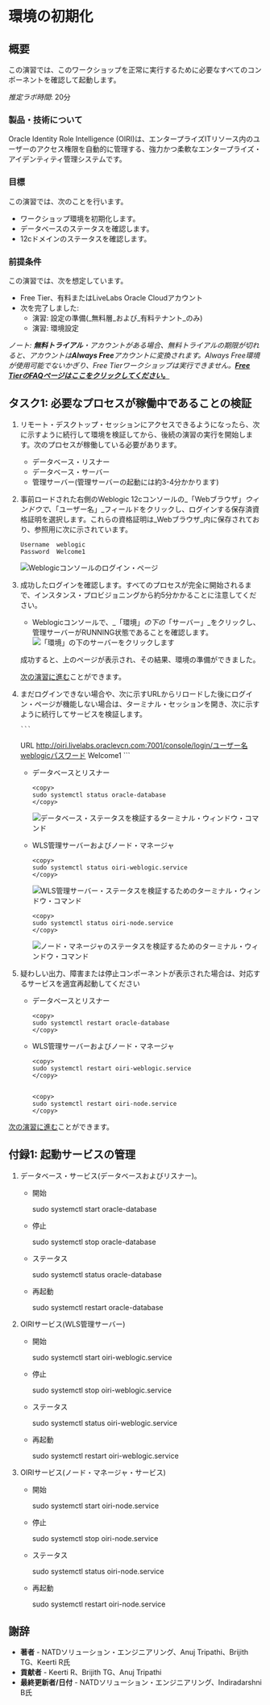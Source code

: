 # 環境の初期化

## 概要

この演習では、このワークショップを正常に実行するために必要なすべてのコンポーネントを確認して起動します。

_推定ラボ時間_: 20分

### 製品・技術について

Oracle Identity Role Intelligence (OIRI)は、エンタープライズITリソース内のユーザーのアクセス権限を自動的に管理する、強力かつ柔軟なエンタープライズ・アイデンティティ管理システムです。

### 目標

この演習では、次のことを行います。

*   ワークショップ環境を初期化します。
*   データベースのステータスを確認します。
*   12cドメインのステータスを確認します。

### 前提条件

この演習では、次を想定しています。

*   Free Tier、有料またはLiveLabs Oracle Cloudアカウント
*   次を完了しました:
    *   演習: 設定の準備(_無料層_および_有料テナント_のみ)
    *   演習: 環境設定

_ノート: **無料トライアル**・アカウントがある場合、無料トライアルの期限が切れると、アカウントは**Always Free**アカウントに変換されます。Always Free環境が使用可能でないかぎり、Free Tierワークショップは実行できません。**[Free TierのFAQページはここをクリックしてください。](https://www.oracle.com/cloud/free/faq.html)**_

## タスク1: 必要なプロセスが稼働中であることの検証

1.  リモート・デスクトップ・セッションにアクセスできるようになったら、次に示すように続行して環境を検証してから、後続の演習の実行を開始します。次のプロセスが稼働している必要があります。
    
    *   データベース・リスナー
    *   データベース・サーバー
    *   管理サーバー(管理サーバーの起動には約3-4分かかります)
2.  事前ロードされた右側のWeblogic 12cコンソールの_「Webブラウザ」_ウィンドウで、_「ユーザー名」_フィールドをクリックし、ログインする保存済資格証明を選択します。これらの資格証明は_Webブラウザ_内に保存されており、参照用に次に示されています。
    
        Username  weblogic
        Password  Welcome1
        
    
    ![Weblogicコンソールのログイン・ページ](images/oiri-vnc.png " ")
    
3.  成功したログインを確認します。すべてのプロセスが完全に開始されるまで、インスタンス・プロビジョニングから約5分かかることに注意してください。
    
    *   Weblogicコンソールで、_「環境」_の下の_「サーバー」_をクリックし、管理サーバーがRUNNING状態であることを確認します。 ![「環境」の下のサーバーをクリックします](images/oiri-landing.png " ")
    
    成功すると、上のページが表示され、その結果、環境の準備ができました。
    
    [次の演習に進む](#next)ことができます。
    
4.  まだログインできない場合や、次に示すURLからリロードした後にログイン・ページが機能しない場合は、ターミナル・セッションを開き、次に示すように続行してサービスを検証します。
    
        ```
        
    
    URL http://oiri.livelabs.oraclevcn.com:7001/console/login/ユーザー名weblogicパスワード Welcome1 \`\`\`
    
    *   データベースとリスナー
        
            <copy>
            sudo systemctl status oracle-database
            </copy>
            
        
        ![データベース・ステータスを検証するターミナル・ウィンドウ・コマンド](images/db.png " ")
        
    *   WLS管理サーバーおよびノード・マネージャ
        
            <copy>
            sudo systemctl status oiri-weblogic.service
            </copy>
            
        
        ![WLS管理サーバー・ステータスを検証するためのターミナル・ウィンドウ・コマンド](images/oiri-wls-service.png " ")
        
            <copy>
            sudo systemctl status oiri-node.service
            </copy>
            
        
        ![ノード・マネージャのステータスを検証するためのターミナル・ウィンドウ・コマンド](images/oiri-node-service.png " ")
        
5.  疑わしい出力、障害または停止コンポーネントが表示された場合は、対応するサービスを適宜再起動してください
    
    *   データベースとリスナー
        
            <copy>
            sudo systemctl restart oracle-database
            </copy>
            
    *   WLS管理サーバーおよびノード・マネージャ
        
            <copy>
            sudo systemctl restart oiri-weblogic.service
            </copy>
            
        
            <copy>
            sudo systemctl restart oiri-node.service
            </copy>
            

[次の演習に進む](#next)ことができます。

## 付録1: 起動サービスの管理

1.  データベース・サービス(データベースおよびリスナー)。
    
    *   開始
    
        <copy>sudo systemctl start oracle-database</copy>
        
    
    *   停止
    
        <copy>sudo systemctl stop oracle-database</copy>
        
    
    *   ステータス
    
        <copy>sudo systemctl status oracle-database</copy>
        
    
    *   再起動
    
        <copy>sudo systemctl restart oracle-database</copy>
        
2.  OIRIサービス(WLS管理サーバー)
    
    *   開始
    
        <copy>sudo systemctl start  oiri-weblogic.service</copy>
        
    
    *   停止
    
        <copy>sudo systemctl stop oiri-weblogic.service</copy>
        
    
    *   ステータス
    
        <copy>sudo systemctl status oiri-weblogic.service</copy>
        
    
    *   再起動
    
        <copy>sudo systemctl restart oiri-weblogic.service</copy>
        
3.  OIRIサービス(ノード・マネージャ・サービス)
    
    *   開始
    
        <copy>sudo systemctl start oiri-node.service</copy>
        
    
    *   停止
    
        <copy>sudo systemctl stop oiri-node.service</copy>
        
    
    *   ステータス
    
        <copy>sudo systemctl status oiri-node.service</copy>
        
    
    *   再起動
    
        <copy>sudo systemctl restart oiri-node.service</copy>
        

## 謝辞

*   **著者** - NATDソリューション・エンジニアリング、Anuj Tripathi、Brijith TG、Keerti R氏
*   **貢献者** - Keerti R、Brijith TG、Anuj Tripathi
*   **最終更新者/日付** - NATDソリューション・エンジニアリング、Indiradarshni B氏